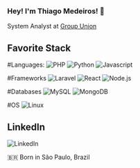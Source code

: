 ### Hey! I'm Thiago Medeiros! 👋

System Analyst at [Group Union](https://www.uniontelecom.com.br/) <br>

## Favorite Stack

#Languages:
![PHP](https://img.shields.io/badge/PHP-777BB4?style=for-the-badge&logo=php&logoColor=white)
![Python](https://img.shields.io/badge/Python-3776AB?style=for-the-badge&logo=python&logoColor=white)
![Javascript](https://img.shields.io/badge/JavaScript-F7DF1E?style=for-the-badge&logo=javascript&logoColor=black)

#Frameworks
![Laravel](https://img.shields.io/badge/Laravel-FF2D20?style=for-the-badge&logo=laravel&logoColor=white)
![React](https://img.shields.io/badge/React-20232A?style=for-the-badge&logo=react&logoColor=61DAFB)
![Node.js](https://img.shields.io/badge/Node.js-43853D?style=for-the-badge&logo=node.js&logoColor=white)


#Databases
![MySQL](https://img.shields.io/badge/MySQL-00000F?style=for-the-badge&logo=mysql&logoColor=white)
![MongoDB](https://www.linkedin.com/in/thiagomedeiros11/)

#OS
![Linux](https://img.shields.io/badge/Linux-E34F26?style=for-the-badge&logo=linux&logoColor=black)

## LinkedIn
![LinkedIn](https://www.linkedin.com/in/thiagomedeiros11/) <br>


🇧🇷 Born in São Paulo, Brazil <br>

 
